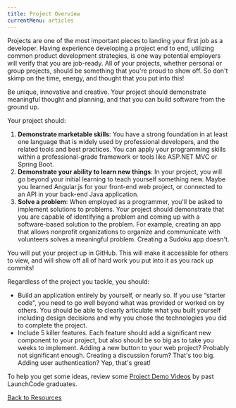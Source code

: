 ```yaml
---
title: Project Overview
currentMenu: articles
---
```


Projects are one of the most important pieces to landing your first job as a developer. Having experience developing a project end to end, utilizing common product development strategies, is one way potential employers will verify that you are job-ready. All of your projects, whether personal or group projects, should be something that you're proud to show off. So don't skimp on the time, energy, and thought that you put into this!

Be unique, innovative and creative. Your project should demonstrate meaningful thought and planning, and that you can build software from the ground up.

Your project should:

1. __Demonstrate marketable skills__: You have a strong foundation in at least one language that is widely used by professional developers, and the related tools and best practices. You can apply your programming skills within a professional-grade framework or tools like ASP.NET MVC or Spring Boot.
2. __Demonstrate your ability to learn new things__: In your project, you will go beyond your initial learning to teach yourself something new. Maybe you learned Angular.js for your front-end web project, or connected to an API in your back-end Java application.
3. __Solve a problem__: When employed as a programmer, you'll be asked to implement solutions to problems. Your project should demonstrate that you are capable of identifying a problem and coming up with a software-based solution to the problem. For example, creating an app that allows nonprofit organizations to organize and communicate with volunteers solves a meaningful problem. Creating a Sudoku app doesn't.

You will put your project up in GitHub. This will make it accessible for others to view, and will show off all of hard work you put into it as you rack up commits!

Regardless of the project you tackle, you should:
* Build an application entirely by yourself, or nearly so. If you use “starter code", you need to go well beyond what was provided or worked on by others. You should be able to clearly articulate what you built yourself including design decisions and why you chose the technologies you did to complete the project.
* Include 5 killer features. Each feature should add a significant new component to your project, but also should be so big as to take you weeks to implement. Adding a new button to your web project? Probably not significant enough. Creating a discussion forum? That's too big. Adding user authentication? Yep, that's great!

To help you get some ideas, review some <a href="https://www.youtube.com/watch?v=_8LRJHkTqsg&list=PLs5n5nYB22fIdV_HMkekxx7Yt06lXUptT" target="blank">Project Demo Videos</a> by past LaunchCode graduates.

[Back to Resources](/resources/)

